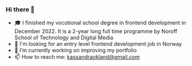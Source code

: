 ### Hi there 👋

<!--
**kassandraokland/kassandraokland** is a ✨ _special_ ✨ repository because its `README.md` (this file) appears on your GitHub profile.

Here are some ideas to get you started:

- 👯 I’m looking to collaborate on ...
- 🤔 I’m looking for help with ...
- 💬 Ask me about ...
- ⚡ Fun fact: 
-->

- :mortar_board: I finished my vocotional school degree in frontend development in December 2022. It is a 2-year long full time programme by Noroff School of Technology and Digital Media
- :briefcase: I'm looking for an entry level frontend development job in Norway
- 🔭 I’m currently working on improving my portfolio
- 📫 How to reach me: kassandraokland@gmail.com
